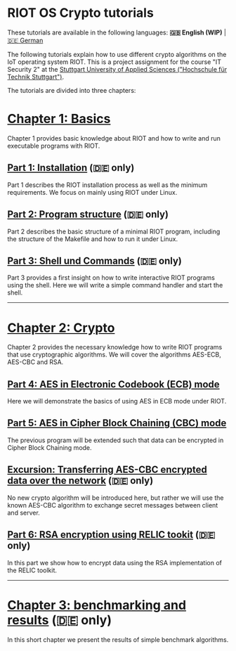 # RIOT OS Crypto tutorials

These tutorials are available in the following languages: **:gb: English (WIP)** | [:de: German](./README_de.md)

The following tutorials explain how to use different crypto algorithms on the IoT operating system RIOT.
This is a project assignment for the course "IT Security 2" at the [Stuttgart University of Applied Sciences ("Hochschule für Technik Stuttgart")](https://www.hft-stuttgart.de/).

The tutorials are divided into three chapters:

# [Chapter 1: Basics](Tutorials/Chapter_1_Basics)

Chapter 1 provides basic knowledge about RIOT and how to write and run executable programs with RIOT.

## [Part 1: Installation](Tutorials/Chapter_1_Basics/01_Installation_de.md) (:de: only)

Part 1 describes the RIOT installation process as well as the minimum requirements.
We focus on mainly using RIOT under Linux.

## [Part 2: Program structure](Tutorials/Chapter_1_Basics/02_ProgramStructure_de.md) (:de: only)

Part 2 describes the basic structure of a minimal RIOT program, including the structure of the Makefile and how to run it under Linux.

## [Part 3: Shell und Commands](Tutorials/Chapter_1_Basics/03_ShellCommands_de.md) (:de: only)

Part 3 provides a first insight on how to write interactive RIOT programs using the shell. Here we will write a simple command handler and start the shell.

---

# [Chapter 2: Crypto](Tutorials/Chapter_2_Crypto)

Chapter 2 provides the necessary knowledge how to write RIOT programs that use cryptographic algorithms. We will cover the algorithms  AES-ECB, AES-CBC and RSA.

## [Part 4: AES in Electronic Codebook (ECB) mode](Tutorials/Chapter_2_Crypto/04_AES_ECB_en.md)

Here we will demonstrate the basics of using AES in ECB mode under RIOT.

## [Part 5: AES in Cipher Block Chaining (CBC) mode](Tutorials/Chapter_2_Crypto/05_AES_CBC_en.md)

The previous program will be extended such that data can be encrypted in Cipher Block Chaining mode.

## [Excursion: Transferring AES-CBC encrypted data over the network](Tutorials/Chapter_2_Crypto/06_UDP_de.md) (:de: only)

No new crypto algorithm will be introduced here, but rather we will use the known AES-CBC algorithm to exchange secret messages between client and server.

## [Part 6: RSA encryption using RELIC tookit](Tutorials/Chapter_2_Crypto/07_Relic_de.md) (:de: only)

In this part we show how to encrypt data using the RSA implementation of the RELIC toolkit.

---

# [Chapter 3: benchmarking and results](Tutorials/Chapter_3_Results/08_Benchmarking_de.md) (:de: only)

In this short chapter we present the results of simple benchmark algorithms. 